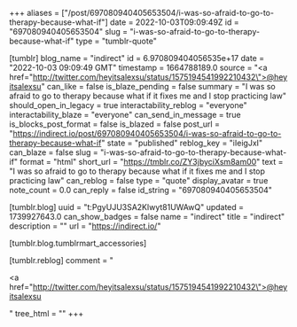 +++
aliases = ["/post/697080940405653504/i-was-so-afraid-to-go-to-therapy-because-what-if"]
date = 2022-10-03T09:09:49Z
id = "697080940405653504"
slug = "i-was-so-afraid-to-go-to-therapy-because-what-if"
type = "tumblr-quote"

[tumblr]
blog_name = "indirect"
id = 6.970809404056535e+17
date = "2022-10-03 09:09:49 GMT"
timestamp = 1664788189.0
source = "<a href=\"http://twitter.com/heyitsalexsu/status/1575194541992210432\">@heyitsalexsu</a>"
can_like = false
is_blaze_pending = false
summary = "I was so afraid to go to therapy because what if it fixes me and I stop practicing law"
should_open_in_legacy = true
interactability_reblog = "everyone"
interactability_blaze = "everyone"
can_send_in_message = true
is_blocks_post_format = false
is_blazed = false
post_url = "https://indirect.io/post/697080940405653504/i-was-so-afraid-to-go-to-therapy-because-what-if"
state = "published"
reblog_key = "iIeigJxI"
can_blaze = false
slug = "i-was-so-afraid-to-go-to-therapy-because-what-if"
format = "html"
short_url = "https://tmblr.co/ZY3jbyciXsm8am00"
text = "I was so afraid to go to therapy because what if it fixes me and I stop practicing law"
can_reblog = false
type = "quote"
display_avatar = true
note_count = 0.0
can_reply = false
id_string = "697080940405653504"

[tumblr.blog]
uuid = "t:PgyUJU3SA2Klwyt81UWAwQ"
updated = 1739927643.0
can_show_badges = false
name = "indirect"
title = "indirect"
description = ""
url = "https://indirect.io/"

[tumblr.blog.tumblrmart_accessories]

[tumblr.reblog]
comment = "<p><a href=\"http://twitter.com/heyitsalexsu/status/1575194541992210432\">@heyitsalexsu</a></p>"
tree_html = ""
+++
